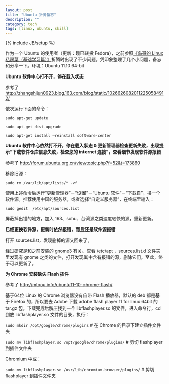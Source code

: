 ```yaml
---
layout: post
title: "Ubuntu 折腾备忘"
description: ""
category: tech
tags: [linux, ubuntu, skill]
---
```

{% include JB/setup %}

作为一个 Ubuntu 的使用者（更新：现已转投 Fedora），之前参照[《鸟哥的 Linux 私房菜（基础学习篇）》](http://linux.vbird.org/linux_basic/ "在线版地址")折腾时出现了不少问题。凭印象整理了几个小问题，备忘和分享一下。环境：Ubuntu 11.10 64-bit

**Ubuntu 软件中心打不开，停在载入状态**

参考了 <http://zhangshijun0923.blog.163.com/blog/static/10266260820112250584912/>

依次运行下面的命令：

`sudo apt-get update`

`sudo apt-get dist-upgrade`

`sudo apt-get install –reinstall software-center`

**Ubuntu 软件中心依然打不开，停在载入状态 & 更新管理器检查更新失败，出现提示“下载软件仓库信息失败，检查您的 internet 连接”，查看细节发现软件源报错**

参考了 <http://forum.ubuntu.org.cn/viewtopic.php?f=52&t=173860>

移除旧源：

`sudo rm /var/lib/apt/lists/* -vf`

使用上述命令后运行“更新管理器”－“设置”－“Ubuntu 软件”－“下载自”，换一个软件源。推荐使用中国的服务器，或者选择“自定义服务器”，在终端里输入：

`sudo gedit  /etc/apt/sources.list`

屏蔽掉出错的地方，加入 163、sohu、台湾源之类速度较快的源，重新更新。 

**已经更换软件源，更新时依然报错，而且还是软件源报错**

打开 sources.list，发现删掉的源又回来了。

经过研究是和之前安装的 gnome3 有关。查看 /etc/apt ，sources.list.d 文件夹里发现有 gnome 之类的文件，打开发现其中含有报错的源，删除它们。至此，终于可以更新了。

**为 Chrome 安装缺失 Flash 插件**

参考了 <http://mtoou.info/ubuntu11-10-chrome-flash/>

基于64位 Linux 的 Chrome 浏览器没有自带 Flash 播放器，默认的 deb 都是基于 Firefox 的，所以要去 Adobe 下载 adobe flash player 11 for linux 64bit 的 tar.gz 包。下载完成后解压找到一个 libflashplayer.so 的文件，进入命令行，cd 到放 libflashplayer.so 文件的目录，执行：

`sudo mkdir /opt/google/chrome/plugins`    # 在 Chrome 的目录下建立插件文件夹

`sudo mv libflashplayer.so /opt/google/chrome/plugins/`    # 剪切 flashplayer 到插件文件夹

Chromium 中或：

`sudo mv libflashplayer.so /usr/lib/chromium-browser/plugins/`    # 剪切 flashplayer 到插件文件夹
